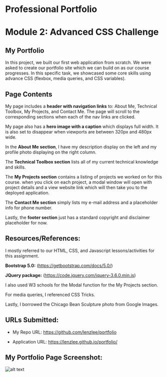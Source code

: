 # Professional Portfolio

# Module 2: Advanced CSS Challenge

## My Portfolio

In this project, we built our first web application from scratch. We were asked to create our portfolio site which we can build on as our course progresses. In this specific task, we showcased some core skills using advance CSS (flexbox, media queries, and CSS variables).

## Page Contents

My page includes a **header with navigation links** to: About Me, Technical Toolbox, My Projects, and Contact Me. The page will scroll to the corresponding sections when each of the nav links are clicked.

My page also has a **hero image with a caption** which displays full width. It is also set to disappear when viewports are between 320px and 480px wide.

In the **About Me section**, I have my description display on the left and my profile photo displaying on the right column. 

The **Technical Toolbox section** lists all of my current technical knowledge and skills.

The **My Projects section** contains a listing of projects we worked on for this course. when you click on each project, a modal window will open with project details and a view website link which will then take you to the deployed application. 

The **Contact Me section** simply lists my e-mail address and a placeholder info for phone number. 

Lastly, the **footer section** just has a standard copyright and disclaimer placeholder for now.

## Resources/References:

I mostly referred to our HTML, CSS, and Javascript lessons/activities for this assignment.

**Bootstrap 5.0:** (https://getbootstrap.com/docs/5.0/)

**JQuery package:** (https://code.jquery.com/jquery-3.6.0.min.js)

I also used W3 schools for the Modal function for the My Projects section. 

For media queries, I referenced CSS Tricks. 

Lastly, I borrowed the Chicago Bean Sculpture photo from Google Images.

## URLs Submitted:

* My Repo URL: https://github.com/lenzlee/portfolio 

* Application URL: https://lenzlee.github.io/portfolio/


## My Portfolio Page Screenshot:

![alt text](./assets/images/screenshot-main.png)